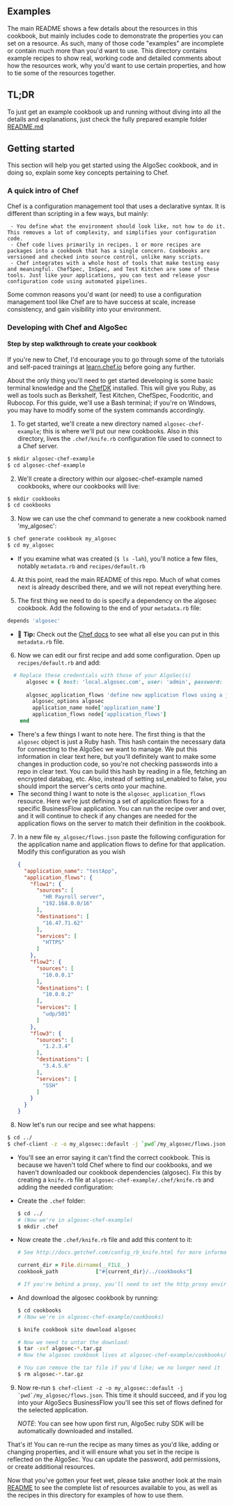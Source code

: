 ## Examples

The main README shows a few details about the resources in this cookbook, but mainly includes code to demonstrate the properties you can set on a resource.
As such, many of those code "examples" are incomplete or contain much more than you'd want to use.
This directory contains example recipes to show real, working code and detailed comments about how the resources work, why you'd want to use certain properties, and how to tie some of the resources together.


## TL;DR

To just get an example cookbook up and running without diving into all the details and explanations, just check the fully prepared example folder [README.md](algosec-chef-example/README.md)

## Getting started

This section will help you get started using the AlgoSec cookbook, and in doing so, explain some key concepts pertaining to Chef.


### A quick intro of Chef

Chef is a configuration management tool that uses a declarative syntax. It is different than scripting in a few ways, but mainly:

     - You define what the environment should look like, not how to do it. This removes a lot of complexity, and simplifies your configuration code.
     - Chef code lives primarily in recipes. 1 or more recipes are packages into a cookbook that has a single concern. Cookbooks are versioned and checked into source control, unlike many scripts.
     - Chef integrates with a whole host of tools that make testing easy and meaningful. ChefSpec, InSpec, and Test Kitchen are some of these tools. Just like your applications, you can test and release your configuration code using automated pipelines.

Some common reasons you'd want (or need) to use a configuration management tool like Chef are to have success at scale, increase consistency, and gain visibility into your environment.


### Developing with Chef and AlgoSec

#### Step by step walkthrough to create your cookbook

If you're new to Chef, I'd encourage you to go through some of the tutorials and self-paced trainings at [learn.chef.io](https://learn.chef.io) before going any further.

About the only thing you'll need to get started developing is some basic terminal knowledge and the [ChefDK](https://downloads.chef.io/chef-dk/) installed. This will give you Ruby, as well as tools such as Berkshelf, Test Kitchen, ChefSpec, Foodcritic, and Rubocop. For this guide, we'll use a Bash terminal; if you're on Windows, you may have to modify some of the system commands accordingly.

1. To get started, we'll create a new directory named `algosec-chef-example`; this is where we'll put our new cookbooks. Also in this directory, lives the `.chef/knife.rb` configuration file used to connect to a Chef server.

  ```bash
  $ mkdir algosec-chef-example
  $ cd algosec-chef-example
  ```
2. We'll create a directory within our algosec-chef-example named cookbooks, where our cookbooks will live:

  ```bash
  $ mkdir cookbooks
  $ cd cookbooks
  ```

3. Now we can use the chef command to generate a new cookbook named 'my_algosec':
  
  ```bash
  $ chef generate cookbook my_algosec
  $ cd my_algosec
  ```
  * If you examine what was created (`$ ls -lah`), you'll notice a few files, notably `metadata.rb` and `recipes/default.rb`

4. At this point, read the main README of this repo. Much of what comes next is already described there, and we will not repeat everything here.

5. The first thing we need to do is specify a dependency on the algosec cookbook. Add the following to the end of your `metadata.rb` file:
  ```ruby
  depends 'algosec'
  ```
  * :pushpin: **Tip:** Check out the [Chef docs](https://docs.chef.io/config_rb_metadata.html) to see what all else you can put in this `metadata.rb` file.

6. Now we can edit our first recipe and add some configuration. Open up `recipes/default.rb` and add:

  ```ruby
    # Replace these credentials with those of your AlgoSec(s)
        algosec = { host: 'local.algosec.com', user: 'admin', password: 'algosec', ssl_enabled: false }
    
        algosec_application_flows 'define new application flows using a json file' do
          algosec_options algosec
          application_name node['application_name']
          application_flows node['application_flows']
      end
  ```
  * There's a few things I want to note here. The first thing is that the `algosec` object is just a Ruby hash. This hash contain the necessary data for connecting to the AlgoSec we want to manage. We put this information in clear text here, but you'll definitely want to make some changes in production code, so you're not checking passwords into a repo in clear text. You can build this hash by reading in a file, fetching an encrypted databag, etc. Also, instead of setting ssl_enabled to false, you should import the server's certs onto your machine.
  * The second thing I want to note is the `algosec_application_flows` resource. Here we're just defining a set of application flows for a specific BusinessFlow application. You can run the recipe over and over, and it will continue to check if any changes are needed for the application flows on the server to match their definition in the cookbook. 

7. In a new file `my_algosec/flows.json` paste the following configuration for the application name and application flows to define for that application.
    Modify this configuration as you wish
    
    ```json
    {
      "application_name": "testApp",
      "application_flows": {
        "flow1": {
          "sources": [
            "HR Payroll server",
            "192.168.0.0/16"
          ],
          "destinations": [
            "16.47.71.62"
          ],
          "services": [
            "HTTPS"
          ]
        },
        "flow2": {
          "sources": [
            "10.0.0.1"
          ],
          "destinations": [
            "10.0.0.2"
          ],
          "services": [
            "udp/501"
          ]
        },
        "flow3": {
          "sources": [
            "1.2.3.4"
          ],
          "destinations": [
            "3.4.5.6"
          ],
          "services": [
            "SSH"
          ]
        }
      }
    }
    ```
8. Now let's run our recipe and see what happens:

  ```bash
  $ cd ../
  $ chef-client -z -o my_algosec::default -j `pwd`/my_algosec/flows.json
  ```

  * You'll see an error saying it can't find the correct cookbook. This is because we haven't told Chef where to find our cookbooks, and we haven't downloaded our cookbook dependencies (algosec). Fix this by creating a `knife.rb` file at `algosec-chef-example/.chef/knife.rb` and adding the needed configuration:
        
  * Create the `.chef` folder:
    ```bash
    $ cd ../
    # (Now we're in algosec-chef-example)
    $ mkdir .chef
    ```
    
  * Now create the `.chef/knife.rb` file and add this content to it:
  
    ```ruby
    # See http://docs.getchef.com/config_rb_knife.html for more information on knife configuration options

    current_dir = File.dirname(__FILE__)
    cookbook_path            ["#{current_dir}/../cookbooks"]

    # If you're behind a proxy, you'll need to set the http_proxy environment variable or set the http_proxy option here
    ```
        
  * And download the algosec cookbook by running:
  
    ```bash
    $ cd cookbooks
    # (Now we're in algosec-chef-example/cookbooks)
    
    $ knife cookbook site download algosec
    
    # Now we need to untar the download:
    $ tar -xvf algosec-*.tar.gz
    # Now the algosec cookbook lives at algosec-chef-example/cookbooks/algosec
    
    # You can remove the tar file if you'd like; we no longer need it
    $ rm algosec-*.tar.gz
    ```

9. Now re-run ```$ chef-client -z -o my_algosec::default -j `pwd`/my_algosec/flows.json```. This time it should succeed, and if you log into your AlgoSecs BusinessFlow you'll see this set of flows defined for the selected application.

    _NOTE_: You can see how upon first run, AlgoSec ruby SDK will be automatically downloaded and installed.

That's it! You can re-run the recipe as many times as you'd like, adding or changing properties, and it will ensure what you set in the recipe is reflected on the AlgoSec.
You can update the password, add permissions, or create additional resources.

Now that you've gotten your feet wet, please take another look at the main [README](../README.md) to see the complete list of resources available to you, as well as the recipes in this directory for examples of how to use them.
